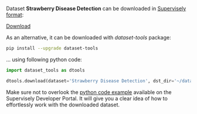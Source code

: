 Dataset **Strawberry Disease Detection** can be downloaded in [Supervisely format](https://developer.supervisely.com/api-references/supervisely-annotation-json-format):

 [Download](https://assets.supervisely.com/supervisely-supervisely-assets-public/teams_storage/V/Q/jF/lTLtqdSb9KXikMlA8JPvUw5cNRSyGGrd2m8LRMgRGdMIZwOeqvTXCyRGqEtLp8sjgC51nVuB9CKvpL7b1FQ6LTialPD4O9Oj5l7jOt5Geqc6P3FWvKqXE0AFdgjv.tar)

As an alternative, it can be downloaded with *dataset-tools* package:
``` bash
pip install --upgrade dataset-tools
```

... using following python code:
``` python
import dataset_tools as dtools

dtools.download(dataset='Strawberry Disease Detection', dst_dir='~/dataset-ninja/')
```
Make sure not to overlook the [python code example](https://developer.supervisely.com/getting-started/python-sdk-tutorials/iterate-over-a-local-project) available on the Supervisely Developer Portal. It will give you a clear idea of how to effortlessly work with the downloaded dataset.


